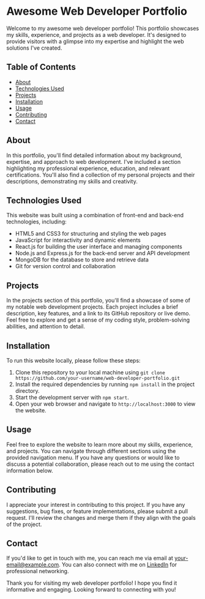 




# Awesome Web Developer Portfolio

Welcome to my awesome web developer portfolio! This portfolio showcases my skills, experience, and projects as a web developer. It's designed to provide visitors with a glimpse into my expertise and highlight the web solutions I've created.

## Table of Contents
- [About](#about)
- [Technologies Used](#technologies-used)
- [Projects](#projects)
- [Installation](#installation)
- [Usage](#usage)
- [Contributing](#contributing)
- [Contact](#contact)

## About
In this portfolio, you'll find detailed information about my background, expertise, and approach to web development. I've included a section highlighting my professional experience, education, and relevant certifications. You'll also find a collection of my personal projects and their descriptions, demonstrating my skills and creativity.

## Technologies Used
This website was built using a combination of front-end and back-end technologies, including:
- HTML5 and CSS3 for structuring and styling the web pages
- JavaScript for interactivity and dynamic elements
- React.js for building the user interface and managing components
- Node.js and Express.js for the back-end server and API development
- MongoDB for the database to store and retrieve data
- Git for version control and collaboration

## Projects
In the projects section of this portfolio, you'll find a showcase of some of my notable web development projects. Each project includes a brief description, key features, and a link to its GitHub repository or live demo. Feel free to explore and get a sense of my coding style, problem-solving abilities, and attention to detail.

## Installation
To run this website locally, please follow these steps:
1. Clone this repository to your local machine using `git clone https://github.com/your-username/web-developer-portfolio.git`
2. Install the required dependencies by running `npm install` in the project directory.
3. Start the development server with `npm start`.
4. Open your web browser and navigate to `http://localhost:3000` to view the website.

## Usage
Feel free to explore the website to learn more about my skills, experience, and projects. You can navigate through different sections using the provided navigation menu. If you have any questions or would like to discuss a potential collaboration, please reach out to me using the contact information below.

## Contributing
I appreciate your interest in contributing to this project. If you have any suggestions, bug fixes, or feature implementations, please submit a pull request. I'll review the changes and merge them if they align with the goals of the project.

## Contact
If you'd like to get in touch with me, you can reach me via email at [your-email@example.com](mailto:your-email@example.com). You can also connect with me on [LinkedIn](https://www.linkedin.com/in/your-username) for professional networking.

Thank you for visiting my web developer portfolio! I hope you find it informative and engaging. Looking forward to connecting with you!
